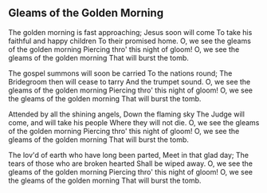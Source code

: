## Gleams of the Golden Morning

The golden morning is fast approaching;
Jesus soon will come
To take his faithful and happy children
To their promised home.
O, we see the gleams of the golden morning
Piercing thro' this night of gloom!
O, we see the gleams of the golden morning 
That will burst the tomb.

The gospel summons will soon be carried
To the nations round;
The Bridegroom then will cease to tarry
And the trumpet sound.
O, we see the gleams of the golden morning
Piercing thro' this night of gloom!
O, we see the gleams of the golden morning 
That will burst the tomb.

Attended by all the shining angels,
Down the flaming sky
The Judge will come, and will take his people
Where they will not die.
O, we see the gleams of the golden morning
Piercing thro' this night of gloom!
O, we see the gleams of the golden morning 
That will burst the tomb.

The lov'd of earth who have long been parted,
Meet in that glad day;
The tears of those who are broken hearted
Shall be wiped away.
O, we see the gleams of the golden morning
Piercing thro' this night of gloom!
O, we see the gleams of the golden morning 
That will burst the tomb.
